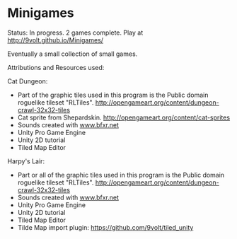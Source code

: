 Minigames
=========
Status:  In progress.  2 games complete.
Play at http://9volt.github.io/Minigames/

Eventually a small collection of small games.

Attributions and Resources used:

Cat Dungeon:
 * Part of the graphic tiles used in this program is the Public domain roguelike tileset "RLTiles".  http://opengameart.org/content/dungeon-crawl-32x32-tiles
 * Cat sprite from Shepardskin. http://opengameart.org/content/cat-sprites
 * Sounds created with www.bfxr.net
 * Unity Pro Game Engine 
 * Unity 2D tutorial
 * Tiled Map Editor

Harpy's Lair:
 * Part or all of the graphic tiles used in this program is the Public domain roguelike tileset "RLTiles".  http://opengameart.org/content/dungeon-crawl-32x32-tiles
 * Sounds created with www.bfxr.net
 * Unity Pro Game Engine 
 * Unity 2D tutorial
 * Tiled Map Editor
 * Tilde Map import plugin: https://github.com/9volt/tiled_unity 
